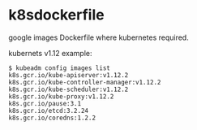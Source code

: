 # k8sdockerfile

google images Dockerfile where kubernetes required.

kubernets v1.12 example:

```
$ kubeadm config images list
k8s.gcr.io/kube-apiserver:v1.12.2
k8s.gcr.io/kube-controller-manager:v1.12.2
k8s.gcr.io/kube-scheduler:v1.12.2
k8s.gcr.io/kube-proxy:v1.12.2
k8s.gcr.io/pause:3.1
k8s.gcr.io/etcd:3.2.24
k8s.gcr.io/coredns:1.2.2
```
